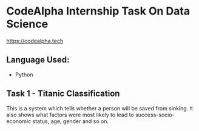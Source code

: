 # CodeAlpha Internship Task On Data Science
https://codealpha.tech
## Language Used:
* Python
## Task 1 - Titanic Classification
This is a system which tells whether a person will be saved from sinking. It also shows what factors were most likely to lead to success-socio-economic status, age, gender and so on.
